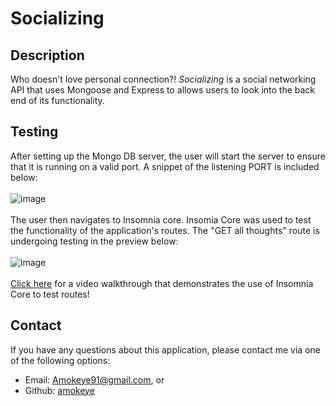 # Socializing

## Description
Who doesn't love personal connection?! *Socializing* is a social networking API that uses Mongoose and Express to allows users to look into the back end of its functionality.

## Testing
After setting up the Mongo DB server, the user will start the server to ensure that it is running on a valid port. A snippet of the listening PORT is included below:<br>
<br>
![image](https://user-images.githubusercontent.com/67798512/106396653-3475bf00-63be-11eb-81bd-a44926bb4b25.png)
<br><br>
The user then navigates to Insomnia core. Insomia Core was used to test the functionality of the application's routes. The "GET all thoughts" route is undergoing testing in the preview below:<br>
<br>
![image](https://user-images.githubusercontent.com/67798512/106396618-ed87c980-63bd-11eb-93e0-e6f1be99b870.png)
<br>
<br>[Click here](https://drive.google.com/file/d/16M1smoOJIfVkbFcTY8EO4HPajBXRm_o2/view) for a video walkthrough that demonstrates the use of Insomnia Core to test routes!
<br>
## Contact
If you have any questions about this application, please contact me via one of the following options:
* Email: Amokeye91@gmail.com, or
* Github: [amokeye](https://github.com/amokeye)
